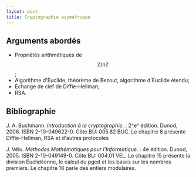 ```yaml
---
layout: post
title: Cryptographie asymétrique
---
```


## Arguments abordés

- Propriétés arithmétiques de $$\mathbb{Z}/n\mathbb{Z}$$;
- Algorithme d'Euclide, théorème de Bezout, algorithme d'Euclide étendu;
- Échange de clef de Diffie-Hellman;
- RSA.

## Bibliographie

J. A. Buchmann. *Introduction à la cryptographie*.
:   2^e^ édition. Dunod, 2006. ISBN 2-10-049622-0. Côte BU: 005.82 BUC. Le chapitre 8 présente Diffie-Hellman, RSA et d'autres protocoles

J. Vélu. *Méthodes Mathématiques pour l'Informatique*.
:   4e édition. Dunod, 2005. ISBN 2-10-049149-0. Côte BU: 004.01 VEL. Le chapitre 15 présente la division Euclidéenne, le calcul du pgcd et les bases sur les nombres premiers. Le chapitre 16 parle des entiers modulaires.
